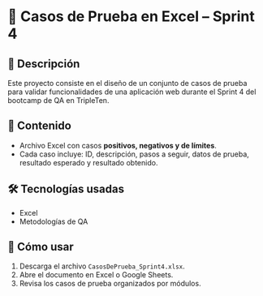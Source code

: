 
# 📝 Casos de Prueba en Excel – Sprint 4

## 📌 Descripción
Este proyecto consiste en el diseño de un conjunto de casos de prueba para validar funcionalidades de una aplicación web durante el Sprint 4 del bootcamp de QA en TripleTen.

## 📂 Contenido
- Archivo Excel con casos **positivos, negativos y de límites**.
- Cada caso incluye: ID, descripción, pasos a seguir, datos de prueba, resultado esperado y resultado obtenido.

## 🛠️ Tecnologías usadas
- Excel
- Metodologías de QA

## 🚀 Cómo usar
1. Descarga el archivo `CasosDePrueba_Sprint4.xlsx`.
2. Abre el documento en Excel o Google Sheets.
3. Revisa los casos de prueba organizados por módulos.
